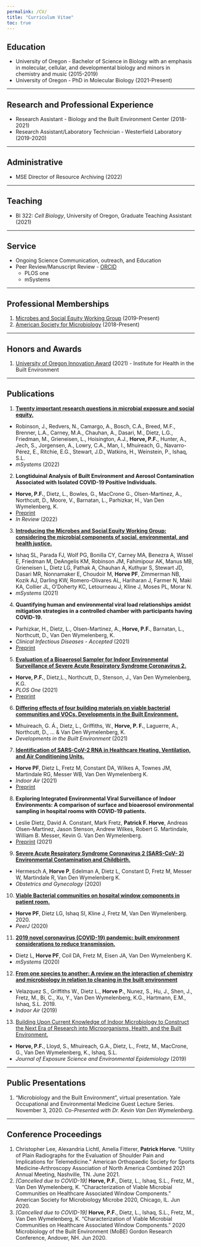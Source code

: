 ```yaml
---
permalink: /CV/
title: "Curriculum Vitae"
toc: true
---
```


## Education
- University of Oregon - Bachelor of Science in Biology with an emphasis in molecular, cellular, and developmental biology and minors in chemistry and music (2015-2019)
- University of Oregon - PhD in Molecular Biology (2021-Present)

---

## Research and Professional Experience
- Research Assistant - Biology and the Built Environment Center (2018-2021)
- Research Assistant/Laboratory Technician - Westerfield Laboratory (2019-2020)

---

## Administrative
- MSE Director of Resource Archiving (2022)

---

## Teaching
- BI 322: *Cell Biology*, University of Oregon, Graduate Teaching Assistant (2021)

---

## Service
- Ongoing Science Communication, outreach, and Education
- Peer Review/Manuscript Review - [ORCID](https://orcid.org/0000-0002-9318-9249)
  - PLOS one
  - mSystems

---

## Professional Memberships
1. [Microbes and Social Equity Working Group](https://sueishaqlab.org/microbes-and-social-equity-working-group/) (2019-Present)
2. [American Society for Microbiology](https://asm.org/) (2018-Present)

---

## Honors and Awards
1. [University of Oregon Innovation Award](https://research.uoregon.edu/priorities-and-impact/research-excellence/2021-oustanding-research-awards#Institute%20for%20Health%20in%20the%20Built%20Environment) (2021) - Institute for Health in the Built Environment

---

## Publications
1. **[Twenty important research questions in microbial exposure and social equity.](https://journals.asm.org/doi/10.1128/msystems.01240-21)**
  - Robinson, J., Redvers, N., Camargo, A., Bosch, C.A., Breed, M.F., Brenner, L.A., Carney, M.A., Chauhan, A., Dasari, M., Dietz, L.G., Friedman, M., Grieneisen, L., Hoisington, A.J., **Horve, P.F.**, Hunter, A., Jech, S., Jorgensen, A., Lowry, C.A., Man, I., Mhuireach, G., Navarro-Pérez, E., Ritchie, E.G., Stewart, J.D., Watkins, H., Weinstein, P., Ishaq, S.L.
  - *mSystems* (2022)


2. **Longtiduinal Analysis of Built Environment and Aerosol Contamination Associated with Isolated COVID-19 Positive Individuals.**
  - **Horve, P.F.**, Dietz, L., Bowles, G., MacCrone G., Olsen-Martinez, A., Northcutt, D., Moore, V., Barnatan, L., Parhizkar, H., Van Den Wymelenberg, K.
  - [Preprint](https://www.researchsquare.com/article/rs-861942/v1)
  -  *In Review*  (2022)


3. **[Introducing the Microbes and Social Equity Working Group: considering the microbial components of social, environmental, and health justice.](https://doi.org/10.1128/mSystems.00471-21)**
  - Ishaq SL, Parada FJ, Wolf PG, Bonilla CY, Carney MA, Benezra A, Wissel E, Friedman M, DeAngelis KM, Robinson JM, Fahimipour AK, Manus MB, Grieneisen L, Dietz LG, Pathak A, Chauhan A, Kuthyar S, Stewart JD, Dasari MR, Nonnamaker E, Choudoir M, **Horve PF**, Zimmerman NB, Kozik AJ, Darling KW, Romero-Olivares AL, Hariharan J, Farmer N, Maki KA, Collier JL, O’Doherty KC, Letourneau J, Kline J, Moses PL, Morar N.
  - *mSystems* (2021)


4. **Quantifying human and environmental viral load relationships amidst mitigation strategies in a controlled chamber with participants having COVID-19.**
  - Parhizkar, H., Dietz, L., Olsen-Martinez, A., **Horve, P.F.**, Barnatan, L., Northcutt, D., Van Den Wymelenberg, K.
  - *Clinical Infectious Diseases - Accepted* (2021)
  - [Preprint](https://www.researchsquare.com/article/rs-940891/v1)


5. **[Evaluation of a Bioaerosol Sampler for Indoor Environmental Surveillance of Severe Acute Respiratory Syndrome Coronavirus 2.](https://journals.plos.org/plosone/article?id=10.1371/journal.pone.0257689)**
  - **Horve, P.F.**, Dietz,L., Northcutt, D., Stenson, J., Van Den Wymelenberg, K.G.  
  - *PLOS One* (2021)
  - [Preprint](https://www.preprints.org/manuscript/202103.0609/v1)


6. **[Differing effects of four building materials on viable bacterial communities and VOCs. Developments in the Built Environment.](https://www.sciencedirect.com/science/article/pii/S2666165921000144)**
  - Mhuireach, G. Á., Dietz, L., Griffiths, W., **Horve, P. F.**, Laguerre, A., Northcutt, D., ... & Van Den Wymelenberg, K.
  - *Developments in the Built Environment* (2021)


7. **[Identification of SARS-CoV-2 RNA in Healthcare Heating, Ventilation, and Air Conditioning Units.](https://onlinelibrary.wiley.com/doi/full/10.1111/ina.12898)**
  - **Horve PF**, Dietz L, Fretz M, Constant DA, Wilkes A, Townes JM, Martindale RG, Messer WB, Van Den Wymelenberg K.  
  - *Indoor Air* (2021)
  - [Preprint](https://www.medrxiv.org/content/10.1101/2020.06.26.20141085v1)


8. **Exploring Integrated Environmental Viral Surveillance of Indoor Environments: A comparison of surface and bioaerosol environmental sampling in hospital rooms with COVID-19 patients.**
  - Leslie Dietz, David A. Constant, Mark Fretz, **Patrick F. Horve**, Andreas Olsen-Martinez, Jason Stenson, Andrew Wilkes, Robert G. Martindale, William B. Messer, Kevin G. Van Den Wymelenberg.  
  - [Preprint](https://www.medrxiv.org/content/10.1101/2021.03.26.21254416v1) (2021)


9. **[Severe Acute Respiratory Syndrome Coronavirus 2 (SARS-CoV- 2) Environmental Contamination and Childbirth.](https://journals.lww.com/greenjournal/fulltext/2020/10000/severe_acute_respiratory_syndrome_coronavirus_2.27.aspx)**
  - Hermesch A, **Horve P**, Edelman A, Dietz L, Constant D, Fretz M, Messer W, Martindale R, Van Den Wymelenberg K.  
  - *Obstetrics and Gynecology* (2020)


10. **[Viable Bacterial communities on hospital window components in patient room.](https://peerj.com/articles/9580/)**
  - **Horve PF**, Dietz LG, Ishaq SI, Kline J, Fretz M, Van Den Wymelenberg. 2020.
  - *PeerJ* (2020)


11. **[2019 novel coronavirus (COVID-19) pandemic: built environment considerations to reduce transmission.](https://doi.org/10.1128/mSystems.00245-20)**
  - Dietz L, **Horve PF**, Coil DA, Fretz M, Eisen JA, Van Den Wymelenberg K.
  - *mSystems* (2020)


12. **[From one species to another: A review on the interaction of chemistry and microbiology in relation to cleaning in the built environment](https://onlinelibrary.wiley.com/doi/full/10.1111/ina.12596)**
  - Velazquez S., Griffiths W., Dietz L., **Horve P.**, Nunez, S., Hu, J., Shen, J., Fretz, M., Bi, C., Xu, Y., Van Den Wymelenberg, K.G., Hartmann, E.M., Ishaq, S.L. 2019.
  - *Indoor Air* (2019)


13. [Building Upon Current Knowledge of Indoor Microbiology to Construct the Next Era of Research into Microorganisms, Health, and the Built Environment.](https://www.nature.com/articles/s41370-019-0157-y)
  - **Horve, P.F.**, Lloyd, S., Mhuireach, G.A., Dietz, L., Fretz, M., MacCrone, G., Van Den Wymelenberg, K., Ishaq, S.L.
  - *Journal of Exposure Science and Environmental Epidemiology* (2019)

---

## Public Presentations
1. “Microbiology and the Built Environment”, virtual presentation. Yale Occupational and Environmental Medicine Guest Lecture Series. November 3, 2020. *Co-Presented with Dr. Kevin Van Den Wymelenberg.*

---

## Conference Proceedings
1. Christopher Lee, Alexandria Lichtl, Amelia Fitterer, **Patrick Horve**. "Utility of Plain Radiographs for the Evaluation of Shoulder Pain and Implications for Telemedicine." American Orthopaedic Society for Sports Medicine-Arthroscopy Association of North America Combined 2021 Annual Meeting, Nashville, TN. June 2021.
2. *[Cancelled due to COVID-19]* **Horve, P.F.**, Dietz, L., Ishaq, S.L., Fretz, M., Van Den Wymelenberg, K. “Characterization of Viable Microbial Communities on Healthcare Associated Window Components.” American Society for Microbiology Microbe 2020, Chicago, IL. Jun 2020.
3. *[Cancelled due to COVID-19]* **Horve, P.F.**, Dietz, L., Ishaq, S.L., Fretz, M., Van Den Wymelenberg, K. “Characterization of Viable Microbial Communities on Healthcare Associated Window Components.” 2020 Microbiology of the Built Environment (MoBE) Gordon Research Conference, Andover, NH. Jun 2020.
